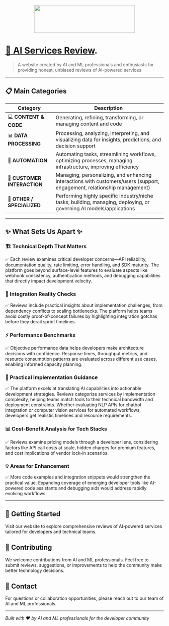 <p align="center">
<picture>
  <img src="https://aiservices.review/storage/brandkit/logo-md-min.png" width="320" height="88" >
</picture>
</p>

# [**🤖 AI Services Review**](https://aiservices.review/).


> A website created by AI and ML professionals and enthusiasts for providing honest, unbiased reviews of AI-powered services

---

## 📋 Main Categories

| Category | Description |
|----------|-------------|
| 💻 **CONTENT & CODE** | Generating, refining, transforming, or managing content and code |
| 📊 **DATA PROCESSING** | Processing, analyzing, interpreting, and visualizing data for insights, predictions, and decision support |
| 🔧 **AUTOMATION** | Automating tasks, streamlining workflows, optimizing processes, managing infrastructure, improving efficiency |
| 💬 **CUSTOMER INTERACTION** | Managing, personalizing, and enhancing interactions with customers/users (support, engagement, relationship management) |
| 🧠 **OTHER / SPECIALIZED** | Performing highly specific industry/niche tasks; building, managing, deploying, or governing AI models/applications |

---

## ✨ What Sets Us Apart ✨

### 🏗️ Technical Depth That Matters

✅ Each review examines critical developer concerns—API reliability, documentation quality, rate limiting, error handling, and SDK maturity. The platform goes beyond surface-level features to evaluate aspects like webhook consistency, authentication methods, and debugging capabilities that directly impact development velocity.

### 🔄 Integration Reality Checks

✅ Reviews include practical insights about implementation challenges, from dependency conflicts to scaling bottlenecks. The platform helps teams avoid costly proof-of-concept failures by highlighting integration gotchas before they derail sprint timelines.

### ⚡ Performance Benchmarks

✅ Objective performance data helps developers make architecture decisions with confidence. Response times, throughput metrics, and resource consumption patterns are evaluated across different use cases, enabling informed capacity planning.

### 🔧 Practical Implementation Guidance

✅ The platform excels at translating AI capabilities into actionable development strategies. Reviews categorize services by implementation complexity, helping teams match tools to their technical bandwidth and deployment constraints. Whether evaluating NLP APIs for chatbot integration or computer vision services for automated workflows, developers get realistic timelines and resource requirements.

### 📊 Cost-Benefit Analysis for Tech Stacks

✅ Reviews examine pricing models through a developer lens, considering factors like API call costs at scale, hidden charges for premium features, and cost implications of vendor lock-in scenarios.

### 💡 Areas for Enhancement

✅ More code examples and integration snippets would strengthen the practical value. Expanding coverage of emerging developer tools like AI-powered code assistants and debugging aids would address rapidly evolving workflows.

---

## 🚀 Getting Started

Visit our website to explore comprehensive reviews of AI-powered services tailored for developers and technical teams.

## 🤝 Contributing

We welcome contributions from AI and ML professionals. Feel free to submit reviews, suggestions, or improvements to help the community make better technology decisions.

## 📧 Contact

For questions or collaboration opportunities, please reach out to our team of AI and ML professionals.

---

*Built with ❤️ by AI and ML professionals for the developer community*
